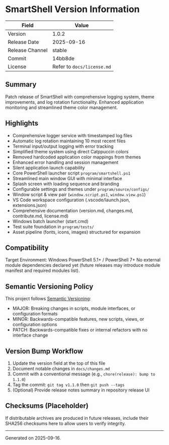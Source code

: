 # SmartShell Version Information

| Field | Value |
|-------|-------|
| Version | 1.0.2 |
| Release Date | 2025-09-16 |
| Release Channel | stable |
| Commit | 14bb8de |
| License | Refer to `docs/license.md` |

## Summary

Patch release of SmartShell with comprehensive logging system, theme improvements, and log rotation functionality. Enhanced application monitoring and streamlined theme color management.

## Highlights

- Comprehensive logger service with timestamped log files
- Automatic log rotation maintaining 10 most recent files
- Terminal input/output logging with error tracking
- Simplified theme system using direct Catppuccin colors
- Removed hardcoded application color mappings from themes
- Enhanced error handling and session management
- Silent application launch capability
- Core PowerShell launcher script `program/smartshell.ps1`
- Streamlined main window GUI with minimal interface
- Splash screen with loading sequence and branding
- Configurable settings and themes under `program/source/configs/`
- Window script & view pair (`window.script.ps1`, `window.view.ps1`)
- VS Code workspace configuration (.vscode/launch.json, extensions.json)
- Comprehensive documentation (version.md, changes.md, contribute.md, license.md)
- Windows batch launcher (start.cmd)
- Test suite foundation in `program/tests/`
- Asset pipeline (fonts, icons, images) structured for expansion

## Compatibility

Target Environment: Windows PowerShell 5.1+ / PowerShell 7+
No external module dependencies declared yet (future releases may introduce module manifest and required modules list).

## Semantic Versioning Policy

This project follows [Semantic Versioning](https://semver.org/):

- MAJOR: Breaking changes in scripts, module interfaces, or configuration formats
- MINOR: Backwards-compatible features, new scripts, views, or configuration options
- PATCH: Backwards-compatible fixes or internal refactors with no interface change

## Version Bump Workflow

1. Update the version field at the top of this file
2. Document notable changes in `docs/changes.md`
3. Commit with a conventional message (e.g., `chore(release): bump to 1.1.0`)
4. Tag the commit: `git tag v1.1.0` then `git push --tags`
5. (Optional) Provide release notes summary in repository release UI

## Checksums (Placeholder)

If distributable archives are produced in future releases, include their SHA256 checksums here to allow users to verify integrity.

---
Generated on 2025-09-16.

